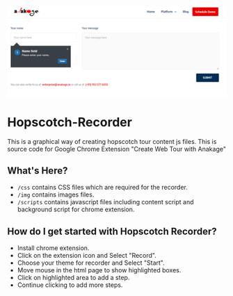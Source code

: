 ![Hopscotch-Recorder](/img/tour_demo.PNG)

# Hopscotch-Recorder
This is a graphical way of creating hopscotch tour content js files. This is source code for Google Chrome Extension "Create Web Tour with Anakage"

What's Here?
------------
- `/css` contains CSS files which are required for the recorder.
- `/img` contains images files.
- `/scripts` contains javascript files including content script and background script for chrome extension. 

How do I get started with Hopscotch Recorder?
------------------------------------
- Install chrome extension. 
- Click on the extension icon and Select "Record".
- Choose your theme for recorder and Select "Start".
- Move mouse in the html page to show highlighted boxes.
- Click on highlighted area to add a step.
- Continue clicking to add more steps.
